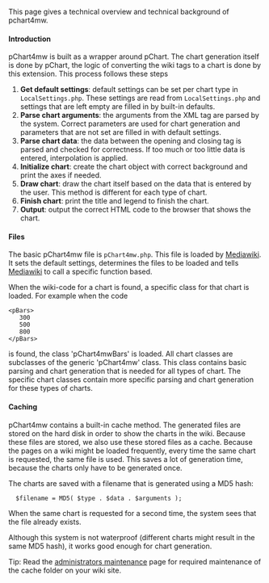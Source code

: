 This page gives a technical overview and technical background of pchart4mw.

#### Introduction ####
pChart4mw is built as a wrapper around pChart. The chart generation itself is done by pChart, the logic of converting the wiki tags to a chart is done by this extension. This process follows these steps

  1. **Get default settings**: default settings can be set per chart type in `LocalSettings.php`. These settings are read from `LocalSettings.php` and settings that are left empty are filled in by built-in defaults.
  1. **Parse chart arguments**: the arguments from the XML tag are parsed by the system. Correct parameters are used for chart generation and parameters that are not set are filled in with default settings.
  1. **Parse chart data**: the data between the opening and closing tag is parsed and checked for correctness. If too much or too little data is entered, interpolation is applied.
  1. **Initialize chart**: create the chart object with correct background and print the axes if needed.
  1. **Draw chart**: draw the chart itself based on the data that is entered by the user. This method is different for each type of chart.
  1. **Finish chart**: print the title and legend to finish the chart.
  1. **Output**: output the correct HTML code to the browser that shows the chart.

#### Files ####
The basic pChart4mw file is `pChart4mw.php`. This file is loaded by [Mediawiki](http://www.mediawiki.org). It sets the default settings, determines the files to be loaded and tells [Mediawiki](http://www.mediawiki.org) to call a specific function based.

When the wiki-code for a chart is found, a specific class for that chart is loaded. For example when the code
```
<pBars>
   300
   500
   800
</pBars>
```
is found, the class 'pChart4mwBars' is loaded. All chart classes are subclasses of the generic 'pChart4mw' class. This class contains basic parsing and chart generation that is needed for all types of chart. The specific chart classes contain more specific parsing and chart generation for these types of charts.

#### Caching ####
pChart4mw contains a built-in cache method. The generated files are stored on the hard disk in order to show the charts in the wiki. Because these files are stored, we also use these stored files as a cache. Because the pages on a wiki might be loaded frequently, every time the same chart is requested, the same file is used. This saves a lot of generation time, because the charts only have to be generated once.

The charts are saved with a filename that is generated using a MD5 hash:
```
  $filename = MD5( $type . $data . $arguments );
```
When the same chart is requested for a second time, the system sees that the file already exists.

Although this system is not waterproof (different charts might result in the same MD5 hash), it works good enough for chart generation.

Tip: Read the [administrators maintenance](SiteMaintenance.md) page for required maintenance of the cache folder on your wiki site.